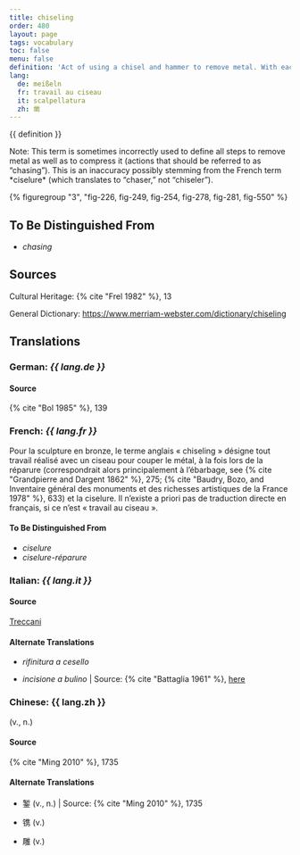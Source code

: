 ```yaml
---
title: chiseling
order: 480
layout: page
tags: vocabulary
toc: false
menu: false
definition: 'Act of using a chisel and hammer to remove metal. With each strike of the hammer the tool jumps, often leaving a visible “step.” Chiseling may be part of either fettling or chasing.'
lang:
  de: meißeln
  fr: travail au ciseau
  it: scalpellatura
  zh: 凿
---
```


{{ definition }}

<div class="backmatter">
Note: This term is sometimes incorrectly used to define all steps to remove metal as well as to compress it (actions that should be referred to as “chasing”). This is an inaccuracy possibly stemming from the French term *ciselure* (which translates to “chaser,” not “chiseler”).
</div>

{% figuregroup "3", "fig-226, fig-249, fig-254, fig-278, fig-281, fig-550" %}

## To Be Distinguished From

- *chasing*

## Sources

Cultural Heritage: {% cite "Frel 1982" %}, 13

General Dictionary: <https://www.merriam-webster.com/dictionary/chiseling>

## Translations

<div class="accordion">

### **German**: *{{ lang.de }}*

#### Source

{% cite "Bol 1985" %}, 139

### **French**: *{{ lang.fr }}*

Pour la sculpture en bronze, le terme anglais « chiseling » désigne tout travail réalisé avec un ciseau pour couper le métal, à la fois lors de la réparure (correspondrait alors principalement à l’ébarbage, see {% cite "Grandpierre and Dargent 1862" %}, 275; {% cite "Baudry, Bozo, and Inventaire général des monuments et des richesses artistiques de la France 1978" %}, 633) et la ciselure. Il n’existe a priori pas de traduction directe en français, si ce n’est « travail au ciseau ».

#### To Be Distinguished From

- *ciselure*
- *ciselure-réparure*

### **Italian**: *{{ lang.it }}*

#### Source

[Treccani](https://www.treccani.it/vocabolario/scalpellatura/)

#### Alternate Translations

- *rifinitura a cesello*

- *incisione a bulino* | Source: {% cite "Battaglia 1961" %}, [here](#)

### **Chinese**: {{ lang.zh }}

(v., n.)

#### Source

{% cite "Ming 2010" %}, 1735

#### Alternate Translations

- 錾 (v., n.) | Source: {% cite "Ming 2010" %}, 1735

- 镌 (v.)

- 雕 (v.)

</div>
